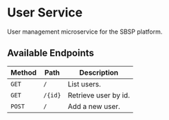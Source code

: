 # User Service

User management microservice for the SBSP platform.

## Available Endpoints

| Method | Path | Description |
| ------ | ---- | ----------- |
| `GET`  | `/` | List users. |
| `GET`  | `/{id}` | Retrieve user by id. |
| `POST` | `/` | Add a new user. |

